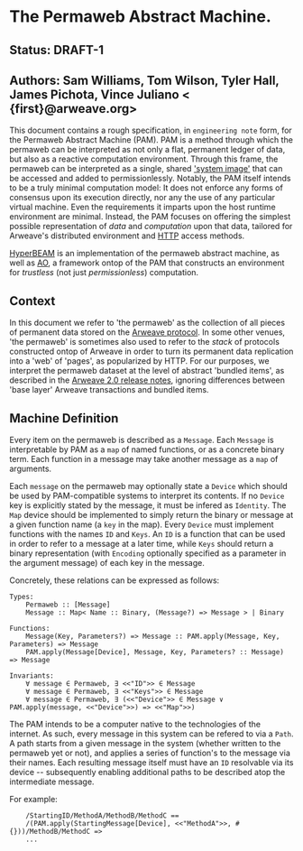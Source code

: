 # The Permaweb Abstract Machine.
## Status: DRAFT-1
## Authors: Sam Williams, Tom Wilson, Tyler Hall, James Pichota, Vince Juliano < {first}@arweave.org>

This document contains a rough specification, in `engineering note` form, for the Permaweb Abstract Machine (PAM). PAM is a method through which the permaweb can be interpreted as not only a flat, permanent ledger of data, but also as a reactive computation environment. Through this frame, the permaweb can be interpreted as a single, shared ['system image'](https://en.wikipedia.org/wiki/Single_system_image) that can be accessed and added to permissionlessly. Notably, the PAM itself intends to be a truly minimal computation model: It does not enforce any forms of consensus upon its execution directly, nor any the use of any particular virtual machine. Even the requirements it imparts upon the host runtime environment are minimal. Instead, the PAM focuses on offering the simplest possible representation of _data_ and _computation_ upon that data, tailored for Arweave's distributed environment and [HTTP](https://datatracker.ietf.org/doc/html/rfc9114) access methods.

[HyperBEAM](https://github.com/permaweb/HyperBEAM) is an implementation of the permaweb abstract machine, as well as [AO](https://ao.arweave.net), a framework ontop of the PAM that constructs an environment for _trustless_ (not just _permissionless_) computation.

## Context

In this document we refer to 'the permaweb' as the collection of all pieces of permanent data stored on the [Arweave protocol](https://draft-17.arweave.dev/). In some other venues, 'the permaweb' is sometimes also used to refer to the _stack_ of protocols constructed ontop of Arweave in order to turn its permanent data replication into a 'web' of 'pages', as popularized by HTTP. For our purposes, we interpret the permaweb dataset at the level of abstract 'bundled items', as described in the [Arweave 2.0 release notes](https://github.com/ArweaveTeam/arweave/releases/tag/N.2.0.0.0), ignoring differences between 'base layer' Arweave transactions and bundled items.

## Machine Definition

Every item on the permaweb is described as a `Message`. Each `Message` is interpretable by PAM as a `map` of named functions, or as a concrete binary term. Each function in a message may take another message as a `map` of arguments.

Each `message` on the permaweb may optionally state a `Device` which should be used by PAM-compatible systems to interpret its contents. If no `Device` key is explicitly stated by the message, it must be infered as `Identity`. The `Map` device should be implemented to simply return the binary or message at a given function name (a `key` in the map). Every `Device` must implement functions with the names `ID` and `Keys`. An `ID` is a function that can be used in order to refer to a message at a later time, while `Keys` should return a binary representation (with `Encoding` optionally specified as a parameter in the argument message) of each key in the message.

Concretely, these relations can be expressed as follows:
```
Types:
    Permaweb :: [Message]
    Message :: Map< Name :: Binary, (Message?) => Message > | Binary

Functions:
    Message(Key, Parameters?) => Message :: PAM.apply(Message, Key, Parameters) => Message
    PAM.apply(Message[Device], Message, Key, Parameters? :: Message) => Message

Invariants:
    ∀ message ∈ Permaweb, ∃ <<"ID">> ∈ Message
    ∀ message ∈ Permaweb, ∃ <<"Keys">> ∈ Message
    ∀ message ∈ Permaweb, ∃ (<<"Device">> ∈ Message ∨ PAM.apply(message, <<"Device">>) => <<"Map">>)
```

The PAM intends to be a computer native to the technologies of the internet. As such, every message in this system can be refered to via a `Path`. A path starts from a given message in the system (whether written to the permaweb yet or not), and applies a series of function's to the message via their names. Each resulting message itself must have an `ID` resolvable via its device -- subsequently enabling additional paths to be described atop the intermediate message.

For example:
```
    /StartingID/MethodA/MethodB/MethodC ==
    /(PAM.apply(StartingMessage[Device], <<"MethodA">>, #{}))/MethodB/MethodC =>
    ...
        
```